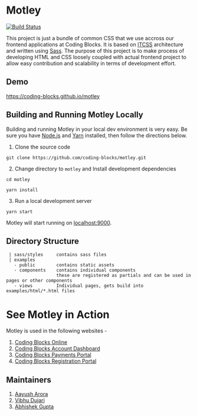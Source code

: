 # Motley
[![Build Status](https://travis-ci.org/coding-blocks/motley.svg?branch=master)](https://travis-ci.org/coding-blocks/motley)

This project is just a bundle of common CSS that we use accross our frontend applications at Coding Blocks. It is based on [ITCSS](https://www.xfive.co/blog/itcss-scalable-maintainable-css-architecture/) architecture and written using [Sass](https://sass-lang.com/). The purpose of this project is to make process of developing HTML and CSS loosely coupled with actual frontend project to allow easy contribution and scalability in terms of development effort.

## Demo

https://coding-blocks.github.io/motley

 ## Building and Running Motley Locally
 Building and running Motley in your local dev environment is very easy. Be sure you have [Node.js](https://nodejs.org/) and [Yarn](https://yarnpkg.com/en/docs/install) installed, then follow the directions below. 
 
 1. Clone the source code

 `git clone https://github.com/coding-blocks/motley.git`

2. Change directory to `motley` and Install development dependencies

`cd motley`

 `yarn install`

3. Run a local development server

 `yarn start`
 
 Motley will start running on [localhost:9000](http://localhost:9000/).
 
 ## Directory Structure
 
 ```
  | sass/styles     contains sass files
  | examples
    - public        contains static assets
    - components    contains individual components
                    these are registered as partials and can be used in pages or other components
    - views         Individual pages, gets build into examples/html/*.html files
 ```
 
 # See Motley in Action
 
 Motley is used in the following websites - 
 
 1. [Coding Blocks Online](https://online.codingblocks.com)
 2. [Coding Blocks Account Dashboard](https://account.codingblocks.com)
 3. [Coding Blocks Payments Portal](https://dukaan.codingblocks.com)
 4. [Coding Blocks Registration Portal](https://app.codingblocks.com)

 ## Maintainers
 
 1. [Aayush Arora](https://github.com/aayusharora) 
 2. [Vibhu Dujari](https://github.com/vdvibhu20)
 3. [Abhishek Gupta](https://github.com/abhishek97)

 
 
